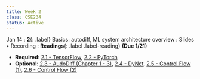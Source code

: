 ```yaml
---
title: Week 2
class: CSE234
status: Active
---
```


Jan 14
: **2**{: .label} Basics: autodiff, ML system architecture overview
  : Slides &#8226; Recording
: **Readings**{: .label .label-reading} **(Due 1/21)**
  * **Required**: [2.1 - TensorFlow](https://arxiv.org/abs/1605.08695), [2.2 - PyTorch](https://arxiv.org/abs/1912.01703)
  * **Optional**: [2.3 - AudoDiff (Chapter 1 - 3)](https://arxiv.org/pdf/1502.05767), [2.4 - DyNet](https://arxiv.org/pdf/1701.03980), [2.5 - Control Flow (1)](https://download.tensorflow.org/paper/white_paper_tf_control_flow_implementation_2017_11_1.pdf), [2.6 - Control Flow (2)](https://arxiv.org/pdf/1805.01772)
